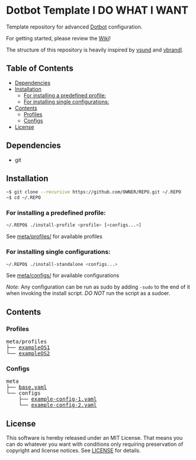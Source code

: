 # Dotbot Template I DO WHAT I WANT
Template repository for advanced [Dotbot](https://github.com/anishathalye/dotbot) configuration.

For getting started, please review the [Wiki](https://github.com/ecarlson94/dotbot-template/wiki)!

The structure of this repository is heavily inspired by [vsund](https://github.com/vsund/dotfiles) and [vbrandl](https://github.com/vbrandl/dotfiles).

## Table of Contents
<!-- TOC GFM -->

- [Dependencies](#dependencies)
- [Installation](#installation)
    - [For installing a predefined profile:](#for-installing-a-predefined-profile)
    - [For installing single configurations:](#for-installing-single-configurations)
- [Contents](#contents)
    - [Profiles](#profiles)
    - [Configs](#configs)
- [License](#license)

<!-- /TOC -->

## Dependencies

- git

## Installation

```bash
~$ git clone --recursive https://github.com/OWNER/REPO.git ~/.REPO
~$ cd ~/.REPO
```

### For installing a predefined profile:

```bash
~/.REPO$ ./install-profile <profile> [<configs...>]
```
See [meta/profiles/](./meta/profiles) for available profiles


### For installing single configurations:

```bash
~/.REPO$ ./install-standalone <configs...>
```
See [meta/configs/](./meta/configs) for available configurations

_*Note:*_ Any configuration can be run as sudo by adding `-sudo` to the end of it when invoking the install script.
*DO NOT* run the script as a sudoer.

## Contents

### Profiles
<pre>
meta/profiles
├── <a href="./meta/profiles/exampleOS1" title="exampleOS1">exampleOS1</a>
└── <a href="./meta/profiles/exampleOS2" title="exampleOS2">exampleOS2</a>
</pre>

### Configs
<pre>
meta
├── <a href="./meta/base.yaml" title="base.yaml">base.yaml</a>
└── configs
    ├── <a href="./meta/configs/example-config-1.yaml" title="example-config-1.yaml">example-config-1.yaml</a>
    └── <a href="./meta/configs/example-config-2.yaml" title="example-config-2.yaml">example-config-2.yaml</a>
</pre>

## License
This software is hereby released under an MIT License. That means you can do whatever you want with conditions only requiring preservation of copyright and license notices.
See [LICENSE](./LICENSE) for details.
